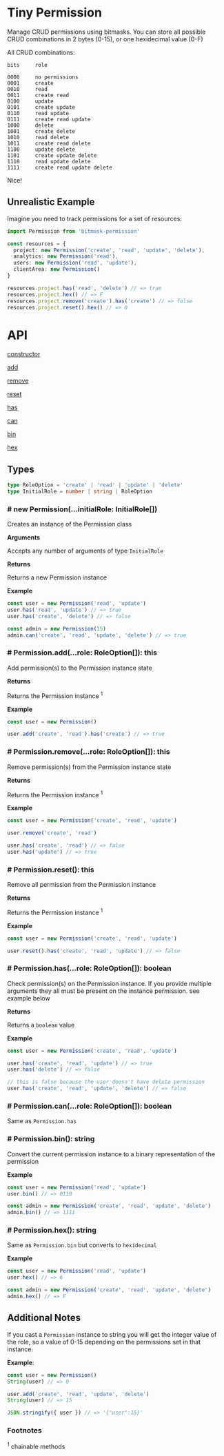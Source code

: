 # Tiny Permission

Manage CRUD permissions using bitmasks. You can store all possible CRUD combinations in 2 bytes (0-15), or one hexidecimal value (0-F)

All CRUD combinations:

```
bits     role

0000     no permissions
0001     create
0010     read
0011     create read
0100     update
0101     create update
0110     read update
0111     create read update
1000     delete
1001     create delete
1010     read delete
1011     create read delete
1100     update delete
1101     create update delete
1110     read update delete
1111     create read update delete
```

Nice!

## Unrealistic Example

Imagine you need to track permissions for a set of resources:

```ts
import Permission from 'bitmask-permission'

const resources = {
  project: new Permission('create', 'read', 'update', 'delete'),
  analytics: new Permission('read'),
  users: new Permission('read', 'update'),
  clientArea: new Permission()
}

resources.project.has('read', 'delete') // => true
resources.project.hex() // => F
resources.project.remove('create').has('create') // => false
resources.project.reset().hex() // => 0
```

# API

[constructor](#-new-permissioninitialrole-initialrole)

[add](#-permissionaddrole-roleoption-this)

[remove](#-permissionremoverole-roleoption-this#-permissionaddrole-roleoption-this)

[reset](#-permissionreset-this)

[has](#-permissionhasrole-roleoption-boolean)

[can](#-permissioncanrole-roleoption-boolean)

[bin](#-permissionbin-string)

[hex](#-permissionhex-string)

## Types

```ts
type RoleOption = 'create' | 'read' | 'update' | 'delete'
type InitialRole = number | string | RoleOption
```

### # new Permission(...initialRole: InitialRole[])

Creates an instance of the Permission class

**Arguments**

Accepts any number of arguments of type `InitialRole`

**Returns**

Returns a new Permission instance

**Example**

```ts
const user = new Permission('read', 'update')
user.has('read', 'update') // => true
user.has('create', 'delete') // => false

const admin = new Permission(15)
admin.can('create', 'read', 'update', 'delete') // => true
```

### # Permission.add(...role: RoleOption[]): this

Add permission(s) to the Permission instance state

**Returns**

Returns the Permission instance <sup>1</sup>

**Example**

```ts
const user = new Permission()

user.add('create', 'read').has('create') // => true
```

### # Permission.remove(...role: RoleOption[]): this

Remove permission(s) from the Permission instance state

**Returns**

Returns the Permission instance <sup>1</sup>

**Example**

```ts
const user = new Permission('create', 'read', 'update')

user.remove('create', 'read')

user.has('create', 'read') // => false
user.has('update') // => true
```

### # Permission.reset(): this

Remove all permission from the Permission instance

**Returns**

Returns the Permission instance <sup>1</sup>

**Example**

```ts
const user = new Permission('create', 'read', 'update')

user.reset().has('create', 'read', 'update') // => false
```

### # Permission.has(...role: RoleOption[]): boolean

Check permission(s) on the Permission instance. If you provide multiple arguments they all must be present on the instance permission. see example below

**Returns**

Returns a `boolean` value

**Example**

```ts
const user = new Permission('create', 'read', 'update')

user.has('create', 'read', 'update') // => true
user.has('delete') // => false

// this is false because the user doesn't have delete permission
user.has('create', 'read', 'update', 'delete') // => false
```

### # Permission.can(...role: RoleOption[]): boolean

Same as `Permission.has`

### # Permission.bin(): string

Convert the current permission instance to a binary representation of the permission

**Example**

```ts
const user = new Permission('read', 'update')
user.bin() // => 0110

const admin = new Permission('create', 'read', 'update', 'delete')
admin.bin() // => 1111
```

### # Permission.hex(): string

Same as `Permission.bin` but converts to `hexidecimal`

**Example**

```ts
const user = new Permission('read', 'update')
user.hex() // => 6

const admin = new Permission('create', 'read', 'update', 'delete')
admin.hex() // => F
```

## Additional Notes

If you cast a `Permission` instance to string you will get the integer value of the role, so a value of 0-15 depending on the permissions set in that instance.

**Example**:

```ts
const user = new Permission()
String(user) // => 0

user.add('create', 'read', 'update', 'delete')
String(user) // => 15

JSON.stringify({ user }) // => '{"user":15}'
```

### Footnotes

<sup>1</sup> chainable methods
